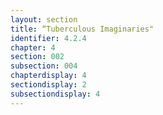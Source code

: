 ```yaml
---
layout: section
title: “Tuberculous Imaginaries"
identifier: 4.2.4
chapter: 4
section: 002
subsection: 004
chapterdisplay: 4
sectiondisplay: 2
subsectiondisplay: 4
---
```

